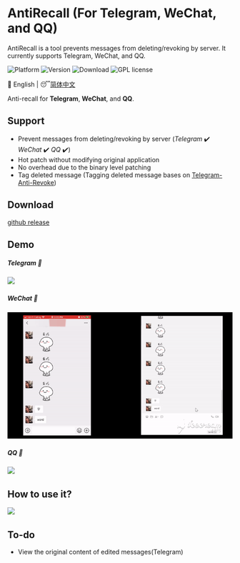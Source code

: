 # AntiRecall (For Telegram, WeChat, and QQ)
AntiRecall is a tool prevents messages from deleting/revoking by server. It currently supports Telegram, WeChat, and QQ.

![Platform](https://img.shields.io/badge/Platform-Windows-brightgreen)  ![Version](https://img.shields.io/badge/Version-v3.0.0-red)  ![Download](https://img.shields.io/badge/Downloads-2.0K-yellow)  ![GPL license](https://img.shields.io/badge/License-GPL-blue.svg)

:crescent_moon: English | :sleeping:[简体中文](/README-zh.md)

Anti-recall for **Telegram**, **WeChat**, and **QQ**.



## Support

- Prevent messages from deleting/revoking by server (*Telegram* :heavy_check_mark: *WeChat* :heavy_check_mark: *QQ* :heavy_check_mark:)
- Hot patch without modifying original application
- No overhead due to the binary level patching
- Tag deleted message (Tagging deleted message bases on [Telegram-Anti-Revoke](https://github.com/SpriteOvO/Telegram-Anti-Revoke ))

## Download

[github release](https://github.com/FlyRabbit/AntiRecall/releases)

## Demo

##### Telegram :arrow_down_small:

![](resource/telegram.gif)

##### WeChat :arrow_down_small:

![](resource/wechat.gif)

##### QQ :arrow_down_small:

![](resource/qq.gif)

## How to use it?

![](resource/how_to_use.gif)

## To-do 

- View the original content of edited messages(Telegram)
